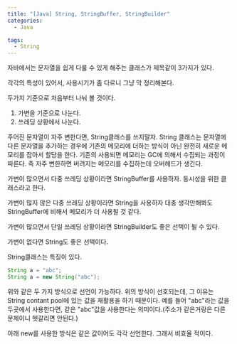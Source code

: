 ```yaml
---
title: "[Java] String, StringBuffer, StringBuilder"
categories:
  - Java

tags:
  - String
---
```




자바에서는 문자열을 쉽게 다룰 수 있게 해주는 클래스가 제목같이 3가지가 있다.

각각의 특성이 있어서, 사용시기가 좀 다르니 그냥 막 정리해본다.



두가지 기준으로 처음부터 나눠 볼 것이다.

1. 가변을 기준으로 나눈다.
2. 쓰레딩 상황에서 나눈다.



주어진 문자열이 자주 변한다면, String클래스를 쓰지말자. String 클래스는 문자열에 다른 문자열을 추가하는 경우에 기존의 메모리에 더하는 방식이 아닌 완전히 새로운 메모리를 잡아서 할당을 한다. 기존의 사용되면 메모리는 GC에 의해서 수집되는 과정이 따른다. 즉 자주 변한하면 버려지는 메모리를 수집하는데 오버헤드가 생긴다.



가변이 많으면서 다중 쓰레딩 상황이라면 StringBuffer를 사용하자. 동시성을 위한 클래스라고 한다.

가변이 많지 않은 다중 쓰레딩 상황이라면 String을 사용하자 대충 생각만해봐도 StringBuffer에 비해서 메모리가 더 사용될 것 같다.

가변이 많으면서 단일 쓰레딩 상황이라면 StringBuilder도 좋은 선택이 될 수 있다.

가변이 없다면 String도 좋은 선택이다.



String클래스는 특징이 있다.

```java
String a = "abc";
String a = new String("abc");
```

위와 같은 두 가지 방식으로 선언이 가능하다. 위의 방식이 선호되는데, 그 이유는 String contant pool에 있는 값을 재활용을 하기 때문이다. 예를 들어 "abc"라는 값을 두곳에서 사용한다면, 같은 "abc"값을 사용한다는 의미이다.(주소가 같은거랑은 다른 문제이니 헷갈리면 안된다.)

아래 new를 사용한 방식은 같은 값이어도 각각 선언한다. 그래서 비효율 적이다.